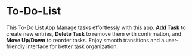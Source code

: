 # To-Do-List
This To-Do List App  Manage tasks effortlessly with this app. **Add Task** to create new entries, **Delete Task** to remove them with confirmation, and **Move Up/Down** to reorder tasks. Enjoy smooth transitions and a user-friendly interface for better task organization.  
